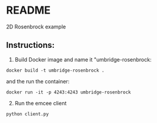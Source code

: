 # README
2D Rosenbrock example

## Instructions:
1. Build Docker image and name it "umbridge-rosenbrock:
```
docker build -t umbridge-rosenbrock .
```
and the run the container:
```
docker run -it -p 4243:4243 umbridge-rosenbrock
```

2. Run the emcee client
```
python client.py
```
